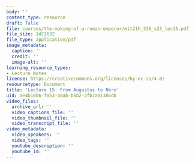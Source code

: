```yaml
---
body: ''
content_type: resource
draft: false
file: courses/the-making-of-a-roman-emperor/mit21h_336_s23_lec15.pdf
file_size: 1471632
file_type: application/pdf
image_metadata:
  caption: ''
  credit: ''
  image-alt: ''
learning_resource_types:
- Lecture Notes
license: https://creativecommons.org/licenses/by-nc-sa/4.0/
resourcetype: Document
title: 'Lecture 15: From Augustus to Nero'
uid: ae4b18b6-f053-48ab-b6b2-2fb7a01386db
video_files:
  archive_url: ''
  video_captions_file: ''
  video_thumbnail_file: ''
  video_transcript_file: ''
video_metadata:
  video_speakers: ''
  video_tags: ''
  youtube_description: ''
  youtube_id: ''
---
```

